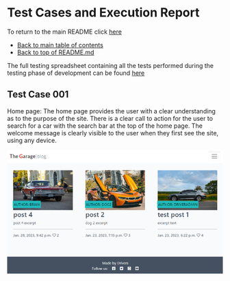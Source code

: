 # Test Cases and Execution Report

To return to the main README click [here](README.md)
* [Back to main table of contents](#table-of-contents) 
* [Back to top of README.md](#the-garage) 


The full testing spreadsheet containing all the tests performed during the testing phase of development can be found [here](/assets/testing/test-schedule.pdf)

## Test Case 001

Home page: The home page provides the user with a clear understanding as to the purpose of the site. 
There is a clear call to action for the user to search for a car with the search bar at the top of the home page. 
The welcome message is clearly visible to the user when they first see the site, using any device.

![Home Page Wireframe](/assets/wireframes/homepage-wireframe.png)

